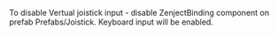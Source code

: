 To disable Vertual joistick input - disable ZenjectBinding component on prefab Prefabs/Joistick.
Keyboard input will be enabled.